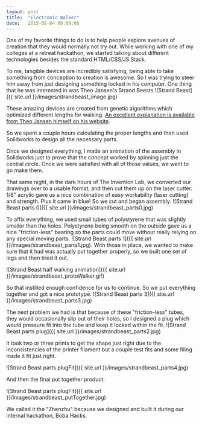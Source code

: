 ```yaml
---
layout: post
title:  "Electronic Walker"
date:   2015-08-04 00:00:00
---
```


One of my favorite things to do is to help people explore avenues of creation that they would normally not try out. While working with one of my colleges at a retreat hackathon, we started talking about different technologies besides the standard HTML/CSS/JS Stack. 

To me, tangible devices are incredibly satisfying, being able to take something from conception to creation is awesome. So I was trying to steer him away from just designing something locked in his computer. One thing that he was interested in was Theo Jansen's Strand Beests.![Strand Beast]({{ site.url }}/images/strandbeast_image.jpg) 

These amazing devices are created from genetic algorithms which optimized different lengths for walking. [An excellent explanation is available from Theo Jansen himself on his website](http://www.strandbeest.com/beests_leg.php).

So we spent a couple hours calculating the proper lengths and then used Solidworks to design all the necessary parts. 

Once we designed everything, I made an animation of the assembly in Solidworks just to prove that the concept worked by spinning just the central circle. Once we were satisfied with all of those values, we went to go make them.

That same night, in the dark hours of The Invention Lab, we converted our drawings over to a usable format, and then cut them up on the laser cutter. 1/8" acrylic gave us a nice combination of easy workability (laser cutting) and strength. Plus it came in blue! So we cut and began assembly. ![Strand Beast parts 0]({{ site.url }}/images/strandbeast_parts0.jpg)

To affix everything, we used small tubes of polystyrene that was slightly smaller than the holes. Polystyrene being smooth on the outside gave us a nice "friction-less" bearing so the parts could move without really relying on any special moving parts. ![Strand Beast parts 1]({{ site.url }}/images/strandbeast_parts1.jpg). With those in place, we wanted to make sure that it had was actually put together properly, so we built one set of legs and then tried it out.

![Strand Beast half walking animation]({{ site.url }}/images/strandbeast_protoWalker.gif)

So that instilled enough confidence for us to continue. So we put everything together and got a nice prototype. ![Strand Beast parts 3]({{ site.url }}/images/strandbeast_parts3.jpg)

The next problem we had is that because of these "friction-less" tubes, they would occasionally slip out of their holes, so I designed a plug which would pressure fit into the tube and keep it locked within the fit.
![Strand Beast parts plug]({{ site.url }}/images/strandbeast_parts2.jpg)

It took two or three prints to get the shape just right due to the inconsistencies of the printer filament but a couple test fits and some filing made it fit just right.

![Strand Beast parts plugFit]({{ site.url }}/images/strandbeast_parts4.jpg)

And then the final put together product.

![Strand Beast parts plugFit]({{ site.url }}/images/strandbeast_putTogether.jpg)

We called it the "Zhenzhu" because we designed and built it during our internal hackathon, Boba Hacks. 
